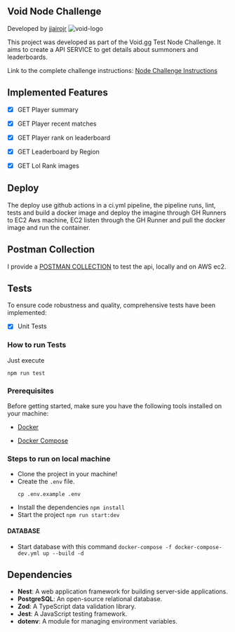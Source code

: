 ## Void Node Challenge
Developed by [jjairojr](https://github.com/jjairojr)
  ![void-logo](https://github.com/jjairojr/void-node-test/assets/44951083/6d0bf6d0-b7fa-47f8-86d6-e3e0d011b8f0)


This project was developed as part of the Void.gg Test Node Challenge. It aims to create a API SERVICE to get details about summoners and leaderboards.


Link to the complete challenge instructions: [Node Challenge Instructions](https://docs.google.com/document/d/1tSXfHrsE61bGgQ7nCmci19wVaMgGoIJRu-QNxOfOwIY/edit)


## Implemented Features


-  [x] GET Player summary

-  [x] GET Player recent matches

-  [x] GET Player rank on leaderboard

-  [x] GET Leaderboard by Region

-  [x] GET Lol Rank images


## Deploy
The deploy use github actions in a ci.yml pipeline, the pipeline runs, lint, tests 
and build a docker image and deploy the imagine through GH Runners to EC2 Aws machine,
EC2 listen through the GH Runner and pull the docker image and run the container.

## Postman Collection

I provide a [POSTMAN COLLECTION](https://drive.google.com/drive/u/1/folders/1DuBO87iL5HMdhapfZUJuKWWrVMaXlJ9_) to test the api, locally and on AWS ec2.
  

## Tests

To ensure code robustness and quality, comprehensive tests have been implemented:

-  [x] Unit Tests

### How to run Tests

Just execute

```
npm run test

```

### Prerequisites

Before getting started, make sure you have the following tools installed on your machine:

-  [Docker](https://www.docker.com/get-started)

-  [Docker Compose](https://docs.docker.com/compose/install/)

### Steps to run on local machine

* Clone the project in your machine!
* Create the ```.env``` file. 
	```
	cp .env.example .env
	```
* Install the dependencies ```npm install```
* Start the project ```npm run start:dev```

#### DATABASE
* Start database with this command
	 ```docker-compose -f docker-compose-dev.yml up --build -d```

## Dependencies
- **Nest**: A web application framework for building server-side applications.
- **PostgreSQL**: An open-source relational database.
- **Zod**: A TypeScript data validation library.
- **Jest**: A JavaScript testing framework.
- **dotenv**: A module for managing environment variables.
